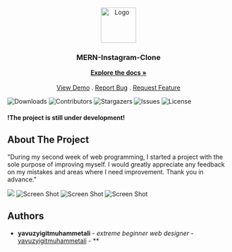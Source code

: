 <br/>
<p align="center">
  <a href="https://github.com/yavuzyigitmuhammetali/MERN-Instagram-Clone">
    <img src="https://cdn2.iconfinder.com/data/icons/social-media-2285/512/1_Instagram_colored_svg_1-512.png" alt="Logo" width="80" height="80">
  </a>

  <h3 align="center">MERN-Instagram-Clone</h3>

  <p align="center">
    <a href="https://github.com/yavuzyigitmuhammetali/MERN-Instagram-Clone"><strong>Explore the docs »</strong></a>
    <br/>
    <br/>
    <a href="https://github.com/yavuzyigitmuhammetali/MERN-Instagram-Clone">View Demo</a>
    .
    <a href="https://github.com/yavuzyigitmuhammetali/MERN-Instagram-Clone/issues">Report Bug</a>
    .
    <a href="https://github.com/yavuzyigitmuhammetali/MERN-Instagram-Clone/issues">Request Feature</a>
  </p>
</p>

![Downloads](https://img.shields.io/github/downloads/yavuzyigitmuhammetali/MERN-Instagram-Clone/total) ![Contributors](https://img.shields.io/github/contributors/yavuzyigitmuhammetali/MERN-Instagram-Clone?color=dark-green) ![Stargazers](https://img.shields.io/github/stars/yavuzyigitmuhammetali/MERN-Instagram-Clone?style=social) ![Issues](https://img.shields.io/github/issues/yavuzyigitmuhammetali/MERN-Instagram-Clone) ![License](https://img.shields.io/github/license/yavuzyigitmuhammetali/MERN-Instagram-Clone) 



#### !The project is still under development!

## About The Project

"During my second week of web programming, I started a project with the sole purpose of improving myself. I would greatly appreciate any feedback on my mistakes and areas where I need improvement. Thank you in advance."

![](https://raw.githubusercontent.com/yavuzyigitmuhammetali/images/main/Animation.gif?token=GHSAT0AAAAAAB7YGCTDRC2SADVOPUTBHNAOZAIWMRQ)
![Screen Shot](
https://raw.githubusercontent.com/yavuzyigitmuhammetali/images/main/Animation2.gif?token=GHSAT0AAAAAAB7YGCTC3DDZIXQW7GV7A5XIZAIX4LA
)
![Screen Shot](
https://raw.githubusercontent.com/yavuzyigitmuhammetali/images/main/Animation3.gif?token=GHSAT0AAAAAAB7YGCTC45R24OPMZ63XTQMEZAIYBLA
)
![Screen Shot](
https://raw.githubusercontent.com/yavuzyigitmuhammetali/images/main/Animation4.gif?token=GHSAT0AAAAAAB7YGCTCLJ2CFOKJHAMJCVEMZAIYJRQ
)



## Authors

* **yavuzyigitmuhammetali** - *extreme beginner web designer* - [yavuzyigitmuhammetali](https://github.com/yavuzyigitmuhammetali) - **


